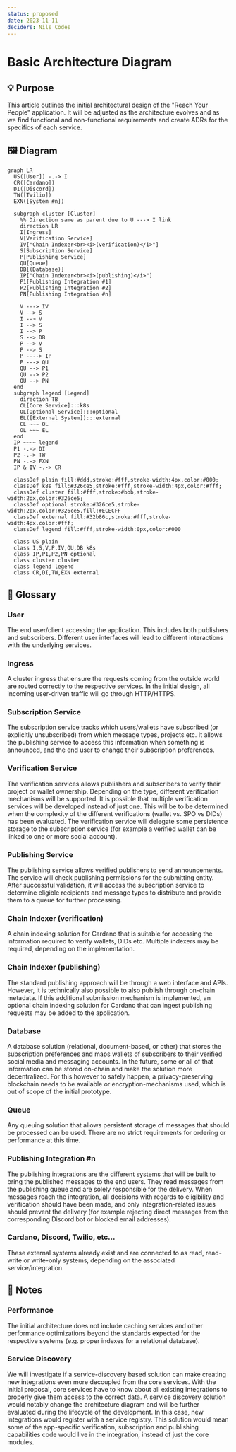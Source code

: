 ```yaml
---
status: proposed
date: 2023-11-11
deciders: Nils Codes
---
```

# Basic Architecture Diagram

## 💡 Purpose

This article outlines the initial architectural design of the "Reach Your People" application. It will be adjusted as the architecture evolves and as we find functional and non-functional requirements and create ADRs for the specifics of each service.

## 🖼️ Diagram

```mermaid
graph LR
  US([User]) -.-> I
  CR([Cardano])
  DI([Discord])
  TW([Twilio])
  EXN([System #n])

  subgraph cluster [Cluster]
    %% Direction same as parent due to U ---> I link
    direction LR 
    I[Ingress]
    V[Verification Service]
    IV["Chain Indexer<br><i>(verification)</i>"]
    S[Subscription Service]
    P[Publishing Service]
    QU[Queue]
    DB[(Database)]
    IP["Chain Indexer<br><i>(publishing)</i>"]
    P1[Publishing Integration #1]
    P2[Publishing Integration #2]
    PN[Publishing Integration #n]

    V ---> IV
    V --> S
    I --> V
    I --> S
    I --> P
    S --> DB
    P --> V
    P --> S
    P ----> IP
    P ---> QU
    QU --> P1
    QU --> P2
    QU --> PN
  end
  subgraph legend [Legend]
    direction TB
    CL[Core Service]:::k8s
    OL[Optional Service]:::optional
    EL([External System]):::external
    CL ~~~ OL
    OL ~~~ EL
  end
  IP ~~~~ legend
  P1 -.-> DI
  P2 -.-> TW
  PN -.-> EXN
  IP & IV -.-> CR

  classDef plain fill:#ddd,stroke:#fff,stroke-width:4px,color:#000;
  classDef k8s fill:#326ce5,stroke:#fff,stroke-width:4px,color:#fff;
  classDef cluster fill:#fff,stroke:#bbb,stroke-width:2px,color:#326ce5;
  classDef optional stroke:#326ce5,stroke-width:2px,color:#326ce5,fill:#ECECFF
  classDef external fill:#32b86c,stroke:#fff,stroke-width:4px,color:#fff;
  classDef legend fill:#fff,stroke-width:0px,color:#000

  class US plain
  class I,S,V,P,IV,QU,DB k8s
  class IP,P1,P2,PN optional
  class cluster cluster
  class legend legend
  class CR,DI,TW,EXN external
```

## 📓 Glossary

### User
The end user/client accessing the application. This includes both publishers and subscribers. Different user interfaces will lead to different interactions with the underlying services.

### Ingress
A cluster ingress that ensure the requests coming from the outside world are routed correctly to the respective services. In the initial design, all incoming user-driven traffic will go through HTTP/HTTPS.

### Subscription Service
The subscription service tracks which users/wallets have subscribed (or explicitly unsubscribed) from which message types, projects etc. It allows the publishing service to access this information when something is announced, and the end user to change their subscription preferences.

### Verification Service
The verification services allows publishers and subscribers to verify their project or wallet ownership. Depending on the type, different verification mechanisms will be supported. It is possible that multiple verification services will be developed instead of just one. This will be to be determined when the complexity of the different verifications (wallet vs. SPO vs DIDs) has been evaluated. The verification service will delegate some persistence storage to the subscription service (for example a verified wallet can be linked to one or more social account).

### Publishing Service
The publishing service allows verified publishers to send announcements. The service will check publishing permissions for the submitting entity. After successful validation, it will access the subscription service to determine eligible recipients and message types to distribute and provide them to a queue for further processing.

### Chain Indexer (verification)
A chain indexing solution for Cardano that is suitable for accessing the information required to verify wallets, DIDs etc. Multiple indexers may be required, depending on the implementation.

### Chain Indexer (publishing)
The standard publishing approach will be through a web interface and APIs. However, it is technically also possible to also publish through on-chain metadata. If this additional submission mechanism is implemented, an optional chain indexing solution for Cardano that can ingest publishing requests may be added to the application.

### Database
A database solution (relational, document-based, or other) that stores the subscription preferences and maps wallets of subscribers to their verified social media and messaging accounts. In the future, some or all of that information can be stored on-chain and make the solution more decentralized. For this however to safely happen, a privacy-preserving blockchain needs to be available or encryption-mechanisms used, which is out of scope of the initial prototype.

### Queue
Any queuing solution that allows persistent storage of messages that should be processed can be used. There are no strict requirements for ordering or performance at this time.

### Publishing Integration #n
The publishing integrations are the different systems that will be built to bring the published messages to the end users. They read messages from the publishing queue and are solely responsible for the delivery. When messages reach the integration, all decisions with regards to eligibility and verification should have been made, and only integration-related issues should prevent the delivery (for example rejecting direct messages from the corresponding Discord bot or blocked email addresses).

### Cardano, Discord, Twilio, etc...
These external systems already exist and are connected to as read, read-write or write-only systems, depending on the associated service/integration.

## 📝 Notes

### Performance
The initial architecture does not include caching services and other performance optimizations beyond the standards expected for the respective systems (e.g. proper indexes for a relational database).

### Service Discovery
We will investigate if a service-discovery based solution can make creating new integrations even more decoupled from the core services. With the initial proposal, core services have to know about all existing integrations to properly give them access to the correct data. A service discovery solution would notably change the architecture diagram and will be further evaluated during the lifecycle of the development. In this case, new integrations would register with a service registry. This solution would mean some of the app-specific verification, subscription and publishing capabilities code would live in the integration, instead of just the core modules.